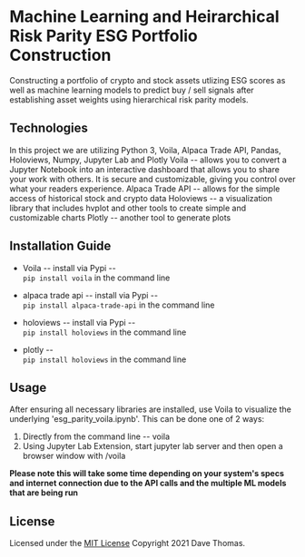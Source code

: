 # Machine Learning and Heirarchical Risk Parity ESG Portfolio Construction

Constructing a portfolio of crypto and stock assets utlizing ESG scores as well as machine learning models to predict buy / sell signals after establishing asset weights using hierarchical risk parity models.

## Technologies

In this project we are utilizing Python 3, Voila, Alpaca Trade API, Pandas, Holoviews, Numpy, Jupyter Lab and Plotly
Voila -- allows you to convert a Jupyter Notebook into an interactive dashboard that allows you to share your work with others. It is secure and customizable, giving you control over what your readers experience.
Alpaca Trade API -- allows for the simple access of historical stock and crypto data
Holoviews -- a visualization library that includes hvplot and other tools to create simple and customizable charts
Plotly -- another tool to generate plots

## Installation Guide

* Voila -- install via Pypi --  
 `pip install voila` in the command line  

 * alpaca trade api -- install via Pypi --  
 `pip install alpaca-trade-api` in the command line  

 * holoviews -- install via Pypi --  
 `pip install holoviews` in the command line  

 * plotly --  
 `pip install holoviews` in the command line 

## Usage

  After ensuring all necessary libraries are installed, use Voila to visualize the underlying 'esg_parity_voila.ipynb'.  This can be done one of 2 ways:
  1) Directly from the command line -- voila <path-to-notebook>
  2) Using Jupyter Lab Extension, start jupyter lab server and then open a browser window with <url-of-my-server>/voila
  
  **Please note this will take some time depending on your system's specs and internet connection due to the API calls and the multiple ML models that are being run**


## License

Licensed under the [MIT License](https://github.com/git/git-scm.com/blob/main/MIT-LICENSE.txt)  Copyright 2021 Dave Thomas.
